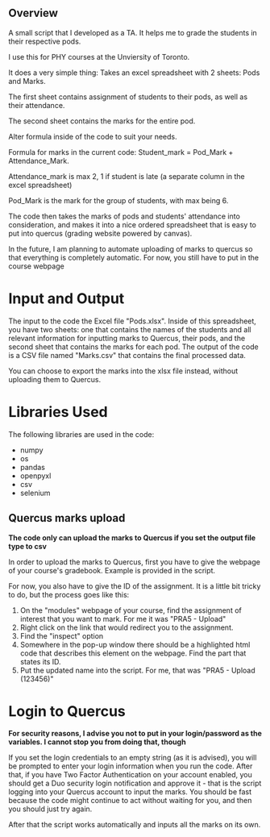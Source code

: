 ## Overview
A small script that I developed as a TA. It helps me to grade the students in their respective pods.

I use this for PHY courses at the Unviersity of Toronto.

It does a very simple thing: Takes an excel spreadsheet with 2 sheets: Pods and Marks.

The first sheet contains assignment of students to their pods, as well as their attendance.

The second sheet contains the marks for the entire pod.

Alter formula inside of the code to suit your needs.

Formula for marks in the current code: Student_mark = Pod_Mark + Attendance_Mark.

Attendance_mark is max 2, 1 if student is late (a separate column in the excel spreadsheet)

Pod_Mark is the mark for the group of students, with max being 6.

The code then takes the marks of pods and students' attendance into consideration, and makes it into a nice ordered spreadsheet that is easy to put into quercus (grading website powered by canvas).

In the future, I am planning to automate uploading of marks to quercus so that everything is completely automatic. For now, you still have to put in the course webpage


# Input and Output
The input to the code the Excel file "Pods.xlsx". Inside of this spreadsheet, you have two sheets: one that contains the names of the students and all relevant information for inputting marks to Quercus, their pods, and the second sheet that contains the marks for each pod. The output of the code is a CSV file named "Marks.csv" that contains the final processed data. 

You can choose to export the marks into the xlsx file instead, without uploading them to Quercus.

# Libraries Used
The following libraries are used in the code:

* numpy
* os
* pandas
* openpyxl
* csv
* selenium

## Quercus marks upload
**The code only can upload the marks to Quercus if you set the output file type to csv**

In order to upload the marks to Quercus, first you have to give the webpage of your course's gradebook. Example is provided in the script.

For now, you also have to give the ID of the assignment. It is a little bit tricky to do, but the process goes like this:
1. On the "modules" webpage of your course, find the assignment of interest that you want to mark. For me it was "PRA5 - Upload"
2. Right click on the link that would redirect you to the assignment.
3. Find the "inspect" option
4. Somewhere in the pop-up window there should be a highlighted html code that describes this element on the webpage. Find the part that states its ID.
5. Put the updated name into the script. For me, that was "PRA5 - Upload (123456)"

# Login to Quercus
**For security reasons, I advise you not to put in your login/password as the variables. I cannot stop you from doing that, though**

If you set the login credentials to an empty string (as it is advised), you will be prompted to enter your login information when you run the code. After that, if you have Two Factor Authentication on your account enabled, you should get a Duo security login notification and approve it - that is the script logging into your Quercus account to input the marks. You should be fast because the code might continue to act without waiting for you, and then you should just try again.

After that the script works automatically and inputs all the marks on its own.
